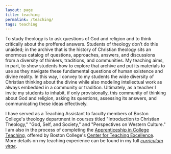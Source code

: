 ```yaml
---
layout: page
title: teaching
permalink: /teaching/
tags: teaching
---
```


To study theology is to ask questions of God and religion and to think critically about the proffered answers. Students of theology don’t do this unaided; in the archive that is the history of Christian theology sits an enormous catalog of questions, approaches, answers, and discussions from a diversity of thinkers, traditions, and communities. My teaching aims, in part, to show students how to explore that archive and put its materials to use as they navigate these fundamental questions of human existence and divine reality. In this way, I convey to my students the wide diversity of Christian thinking about the divine while also modeling intellectual work as always embedded in a community or tradition. Ultimately, as a teacher I invite my students to inhabit, if only provisionally, this community of thinking about God and religion, asking its questions, assessing its answers, and communicating these ideas effectively.

I have served as a Teaching Assistant to faculty members of Boston College's theology department in courses titled "Introduction to Christian Theology," "God, Self, and Society," and "Perspectives on Western Culture." I am also in the process of completing the [Apprenticeship in College Teaching](https://www.bc.edu/content/bc-web/academics/sites/center-for-teaching-excellence/programs-events/graduate-student-programs/Apprenticeship-In-College-Teaching.html), offered by Boston College's [Center for Teaching Excellence](https://www.bc.edu/content/bc-web/academics/sites/center-for-teaching-excellence.html). More details on my teaching experience can be found in my full *[curriculum vitae](http://andrewbelfield.com/markdown-cv/)*.